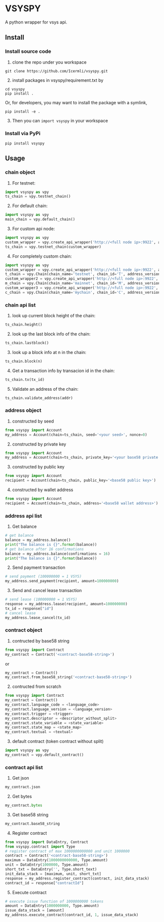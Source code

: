 # VSYSPY
A python wrapper for vsys api.

## Install

### Install source code
1. clone the repo under you workspace
```shell script
git clone https://github.com/Icermli/vsyspy.git
```
2. install packages in vsyspy/requirement.txt by 
```shell script
cd vsyspy
pip install .
```
Or, for developers, you may want to install the package with a symlink,
```shell script
pip install -e .
```
3. Then you can ```import vsyspy``` in your workspace

### Install via PyPi
```shell script
pip install vsyspy
```

## Usage

### chain object
1. For testnet:
```python
import vsyspy as vpy
ts_chain = vpy.testnet_chain()
```
2. For default chain:
```python
import vsyspy as vpy
main_chain = vpy.default_chain()
```

3. For custom api node:
```python
import vsyspy as vpy
custom_wrapper = vpy.create_api_wrapper('http://<full node ip>:9922', api_key='')
ts_chain = vpy.testnet_chain(custom_wrapper)
```

4. For completely custom chain:
```python
import vsyspy as vpy
custom_wrapper = vpy.create_api_wrapper('http://<full node ip>:9922', api_key='')
t_chain = vpy.Chain(chain_name='testnet', chain_id='T', address_version=5, api_wrapper=custom_wrapper)
custom_wrapper2 = vpy.create_api_wrapper('http://<full node ip>:9922', api_key='')
m_chain = vpy.Chain(chain_name='mainnet', chain_id='M', address_version=5, api_wrapper=custom_wrapper2)
custom_wrapper3 = vpy.create_api_wrapper('http://<full node ip>:9922', api_key='')
c_chain = vpy.Chain(chain_name='mychain', chain_id='C', address_version=1, api_wrapper=custom_wrapper3)
```

### chain api list
1. look up current block height of the chain:
```python
ts_chain.height()
```
2. look up the last block info of the chain:
```python
ts_chain.lastblock()
```
3. look up a block info at n in the chain:
```python
ts_chain.block(n)
```
4. Get a transaction info by transacion id in the chain:
```python
ts_chain.tx(tx_id)
```
5. Validate an address of the chain:
```python
ts_chain.validate_address(addr)
```

### address object
1. constructed by seed
```python
from vsyspy import Account
my_address = Account(chain=ts_chain, seed='<your seed>', nonce=0)
```
2. constructed by private key
```python
from vsyspy import Account
my_address = Account(chain=ts_chain, private_key='<your base58 private key>')
```
3. constructed by public key
```python
from vsyspy import Account
recipient = Account(chain=ts_chain, public_key='<base58 public key>')
```
4. constructed by wallet address
```python
from vsyspy import Account
recipient = Account(chain=ts_chain, address='<base58 wallet address>')
```
 
### address api list
1. Get balance
```python
# get balance
balance = my_address.balance()
print("The balance is {}".format(balance))
# get balance after 16 confirmations 
balance = my_address.balance(confirmations = 16)
print("The balance is {}".format(balance))
```
2. Send payment transaction
```python
# send payment (100000000 = 1 VSYS)
my_address.send_payment(recipient, amount=100000000)
```
3. Send and cancel lease transaction
```python
# send lease (100000000 = 1 VSYS)
response = my_address.lease(recipient, amount=100000000)
tx_id = response["id"]
# cancel lease
my_address.lease_cancel(tx_id)
```

### contract object
1. contructed by base58 string
```python
from vsyspy import Contract
my_contract = Contract('<contract-base58-string>')
```
or
```python
my_contract = Contract()
my_contract.from_base58_string('<contract-base58-string>')
```

2. contructed from scratch
```python
from vsyspy import Contract
my_contract = Contract()
my_contract.language_code = <language_code>
my_contract.language_version = <language_version>
my_contract.trigger = <trigger>
my_contract.descriptor = <descriptor_without_split>
my_contract.state_variable = <state_variable>
my_contract.state_map = <state_map>
my_contract.textual = <textual>
```

3. default contract (token contract without split)
```python
import vsyspy as vpy
my_contract = vpy.default_contract()
```
    
### contract api list
1. Get json
```python
my_contract.json
```

2. Get bytes
```python
my_contract.bytes
```

3. Get base58 string
```python
my_contract.base58_string
```

4. Register contract
```python
from vsyspy import DataEntry, Contract
from vsyspy.contract import Type
# register contract of max 1000000000000 and unit 1000000
contract = Contract('<contract-base58-string>')
maximum = DataEntry(1000000000000, Type.amount)
unit = DataEntry(1000000, Type.amount)
short_txt = DataEntry('', Type.short_text)
init_data_stack = [maximum, unit, short_txt]
response = my_address.register_contract(contract, init_data_stack)
contract_id = response["contractId"]
```
5. Execute contract
```python
# execute issue function of 1000000000 tokens
amount = DataEntry(1000000000, Type.amount)
issue_data_stack = [amount]
my_address.execute_contract(contract_id, 1, issue_data_stack)
```
